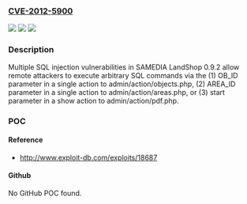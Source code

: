 ### [CVE-2012-5900](https://cve.mitre.org/cgi-bin/cvename.cgi?name=CVE-2012-5900)
![](https://img.shields.io/static/v1?label=Product&message=n%2Fa&color=blue)
![](https://img.shields.io/static/v1?label=Version&message=n%2Fa&color=blue)
![](https://img.shields.io/static/v1?label=Vulnerability&message=n%2Fa&color=brighgreen)

### Description

Multiple SQL injection vulnerabilities in SAMEDIA LandShop 0.9.2 allow remote attackers to execute arbitrary SQL commands via the (1) OB_ID parameter in a single action to admin/action/objects.php, (2) AREA_ID parameter in a single action to admin/action/areas.php, or (3) start parameter in a show action to admin/action/pdf.php.

### POC

#### Reference
- http://www.exploit-db.com/exploits/18687

#### Github
No GitHub POC found.

